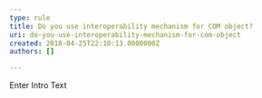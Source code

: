 ```yaml
---
type: rule
title: Do you use interoperability mechanism for COM object?
uri: do-you-use-interoperability-mechanism-for-com-object
created: 2018-04-25T22:10:13.0000000Z
authors: []

---
```




<span class='intro'> Enter Intro Text </span>





